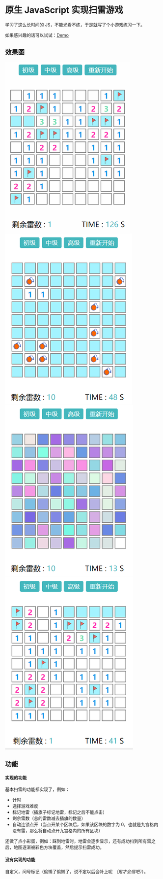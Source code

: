 # 原生 JavaScript 实现扫雷游戏

学习了这么长时间的 JS，不能光看不练，于是就写了个小游戏练习一下。

如果感兴趣的话可以试试：[Demo](http://caijin.tech/demo/mineSweeping/index.html)

## 效果图
![demo1](https://github.com/CaiJinyc/game-mineSweepinng/blob/master/img/demo1.gif)![demo2](https://github.com/CaiJinyc/game-mineSweepinng/blob/master/img/demo2.png)![demo3](https://github.com/CaiJinyc/game-mineSweepinng/blob/master/img/demo3.png)![demo4](https://github.com/CaiJinyc/game-mineSweepinng/blob/master/img/demo4.png)

## 功能
#### 实现的功能
基本扫雷的功能都实现了，例如：
* 计时
* 选择游戏难度
* 标记地雷（插旗子标记地雷，标记之后不能点击）
* 剩余雷数（总的雷数减去插旗的数量）
* 自动连锁点开（当点开某个区块后，如果该区块的数字为 0，也就是九宫格内没有雷，那么将自动点开九宫格内的所有区块）

还做了点小彩蛋，例如：踩到地雷时，地雷会逐步显示，还有成功扫到所有雷之后，地图逐渐被彩色方块覆盖，然后提示扫雷成功。

#### 没有实现的功能
自定义，问号标记（偷懒了偷懒了，说不定以后会补上呢 *（鬼才会信吧）*）。
